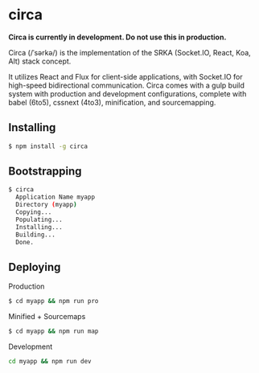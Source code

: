 # circa

**Circa is currently in development. Do not use this in production.**

Circa (/ˈsərkə/) is the implementation of the SRKA (Socket.IO, React, Koa, Alt) stack concept.

It utilizes React and Flux for client-side applications, with Socket.IO for high-speed bidirectional communication. Circa comes with a gulp build system  with production and development configurations, complete with babel (6to5), cssnext (4to3), minification, and sourcemapping.

## Installing

```sh
$ npm install -g circa
```

## Bootstrapping

```sh
$ circa
  Application Name myapp
  Directory (myapp)
  Copying...
  Populating...
  Installing...
  Building...
  Done.
```

## Deploying

Production
```sh
$ cd myapp && npm run pro
```

Minified + Sourcemaps
```sh
$ cd myapp && npm run map
```

Development
```sh
cd myapp && npm run dev
```
